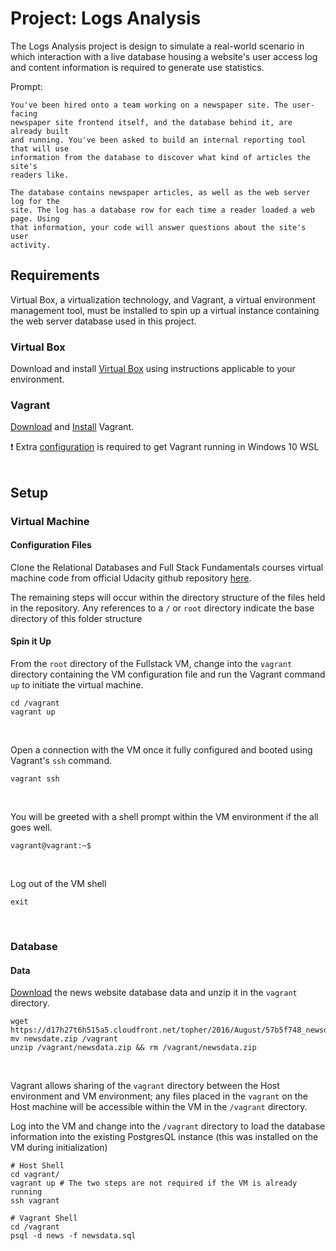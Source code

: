 # Project: Logs Analysis
The Logs Analysis project is design to simulate a real-world scenario in which
interaction with a live database housing a website's user access log and content
information is required to generate use statistics.

Prompt:
```
You've been hired onto a team working on a newspaper site. The user-facing
newspaper site frontend itself, and the database behind it, are already built
and running. You've been asked to build an internal reporting tool that will use
information from the database to discover what kind of articles the site's
readers like.

The database contains newspaper articles, as well as the web server log for the
site. The log has a database row for each time a reader loaded a web page. Using
that information, your code will answer questions about the site's user
activity.
```

## Requirements
Virtual Box, a virtualization technology, and Vagrant, a virtual environment
management tool, must be installed to spin up a virtual instance containing the
web server database used in this project.


### Virtual Box
Download and install [Virtual Box](https://www.virtualbox.org/wiki/Downloads)
using instructions applicable to your environment.

### Vagrant
[Download](https://www.vagrantup.com/downloads.html) and
[Install](https://www.vagrantup.com/docs/installation/) Vagrant.

:exclamation: Extra
[configuration](https://www.vagrantup.com/docs/other/wsl.html) is required to
get Vagrant running in Windows 10 WSL
<br>
<br>

## Setup
### Virtual Machine
#### Configuration Files
Clone the Relational Databases and Full Stack Fundamentals courses virtual
machine code from official Udacity github repository
[here](https://github.com/udacity/fullstack-nanodegree-vm).

The remaining steps will occur within the directory structure of the files held
in the repository. Any references to a `/` or `root` directory indicate the
base directory of this folder structure

#### Spin it Up
From the `root` directory of the Fullstack VM, change into the `vagrant` directory containing the VM configuration file and run the Vagrant command `up` to initiate the virtual machine.
```
cd /vagrant
vagrant up
```
<br>

Open a connection with the VM once it fully configured and booted using
Vagrant's `ssh` command.
```
vagrant ssh
```
<br>

You will be greeted with a shell prompt within the VM environment if the all
goes well.
```
vagrant@vagrant:~$
```
<br>

Log out of the VM shell
```
exit
```
<br>


### Database
#### Data
[Download](https://d17h27t6h515a5.cloudfront.net/topher/2016/August/57b5f748_newsdata/newsdata.zip)
the news website database data and unzip it in the `vagrant` directory.
```
wget
https://d17h27t6h515a5.cloudfront.net/topher/2016/August/57b5f748_newsdata/newsdata.zip
mv newsdate.zip /vagrant
unzip /vagrant/newsdata.zip && rm /vagrant/newsdata.zip
```
<br>

Vagrant allows sharing of the `vagrant` directory between the Host environment
and VM environment; any files placed in the `vagrant` on the Host machine will
be accessible within the VM in the `/vagrant` directory.

Log into the VM and change into the `/vagrant` directory to load the database
information into the existing PostgresQL instance (this was installed on the VM
during initialization)
```
# Host Shell
cd vagrant/
vagrant up # The two steps are not required if the VM is already running
ssh vagrant

# Vagrant Shell
cd /vagrant
psql -d news -f newsdata.sql
```
<br>
